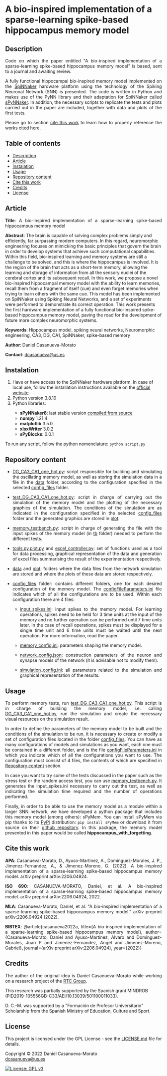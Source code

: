 # A bio-inspired implementation of a sparse-learning spike-based hippocampus memory model

<h2 name="Description">Description</h2>
<p align="justify">
Code on which the paper entitled "A bio-inspired implementation of a sparse-learning spike-based hippocampus memory model" is based, sent to a journal and awaiting review.
</p>
<p align="justify">
A fully functional hippocampal bio-inspired memory model implemented on the <a href="https://apt.cs.manchester.ac.uk/projects/SpiNNaker/">SpiNNaker</a> hardware platform using the technology of the Spiking Neuronal Network (SNN) is presented. The code is written in Python and makes use of the PyNN library and their adaptation for SpiNNaker called <a href="https://www.google.com/url?sa=t&rct=j&q=&esrc=s&source=web&cd=&cad=rja&uact=8&ved=2ahUKEwjaxOCWhrn3AhVL1BoKHVtQDvsQFnoECAkQAQ&url=https%3A%2F%2Fgithub.com%2FSpiNNakerManchester%2FsPyNNaker&usg=AOvVaw3e3TBMJ-08yBqtsKza_RiE">sPyNNaker</a>. In addition, the necessary scripts to replicate the tests and plots carried out in the paper are included, together with data and plots of the first tests.
</p>
<p align="justify">
Please go to section <a href="#CiteThisWork">cite this work</a> to learn how to properly reference the works cited here.
</p>


<h2>Table of contents</h2>
<p align="justify">
<ul>
<li><a href="#Description">Description</a></li>
<li><a href="#Article">Article</a></li>
<li><a href="#Instalation">Instalation</a></li>
<li><a href="#Usage">Usage</a></li>
<li><a href="#RepositoryContent">Repository content</a></li>
<li><a href="#CiteThisWork">Cite this work</a></li>
<li><a href="#Credits">Credits</a></li>
<li><a href="#License">License</a></li>
</ul>
</p>


<h2 name="Article">Article</h2>
<p align="justify">
<strong>Title</strong>: A bio-inspired implementation of a sparse-learning spike-based hippocampus memory model

<strong>Abstract</strong>: The brain is capable of solving complex problems simply and efficiently, far surpassing modern computers. In this regard, neuromorphic engineering focuses on mimicking the basic principles that govern the brain in order to develop systems that achieve such computational capabilities. Within this field, bio-inspired learning and memory systems are still a challenge to be solved, and this is where the hippocampus is involved. It is the region of the brain that acts as a short-term memory, allowing the learning and storage of information from all the sensory nuclei of the cerebral cortex and its subsequent recall. In this work, we propose a novel bio-inspired hippocampal memory model with the ability to learn memories, recall them from a fragment of itself (cue) and even forget memories when trying to learn others with the same cue. This model has been implemented on SpiNNaker using Spiking Neural Networks, and a set of experiments were performed to demonstrate its correct operation. This work presents the first hardware implementation of a fully functional bio-inspired spike-based hippocampus memory model, paving the road for the development of future more complex neuromorphic systems.

<strong>Keywords</strong>: Hippocampus model, spiking neural networks, Neuromorphic engineering, CA3, DG, CA1, SpiNNaker, spike-based memory

<strong>Author</strong>: Daniel Casanueva-Morato

<strong>Contact</strong>: dcasanueva@us.es
</p>


<h2 name="Instalation">Instalation</h2>
<p align="justify">
<ol>
	<li>Have or have access to the SpiNNaker hardware platform. In case of local use, follow the installation instructions available on the <a href="http://spinnakermanchester.github.io/spynnaker/6.0.0/index.html">official website</a></li>
	<li>Python version 3.8.10</li>
	<li>Python libraries:</li>
	<ul>
		<li><strong>sPyNNaker8</strong>: last stable version <a href="http://spinnakermanchester.github.io/development/gitinstall.html">compiled from source</a></li>
		<li><strong>numpy</strong> 1.21.4</li>
		<li><strong>matplotlib</strong> 3.5.0</li>
		<li><strong>xlsxWriter</strong> 3.0.2</li>
		<li><strong>sPyBlocks</strong>: 0.0.1</li>
	</ul>
</ol>
</p>
<p align="justify">
To run any script, follow the python nomenclature: <code>python script.py</code>
</p>


<h2 name="RepositoryContent">Repository content</h3>
<p align="justify">
<ul>
	<li><p align="justify"><a href="DG_CA3_CA1_one_hot.py">DG_CA3_CA1_one_hot.py</a>: script responsible for building and simulating the oscillating memory model, as well as storing the simulation data in a file in the <a href="data/">data</a> folder, according to the configuration specified in the selected <a href="config_files/">config_files</a> folder.</p></li>
	<li><p align="justify"><a href="test_DG_CA3_CA1_one_hot.py">test_DG_CA3_CA1_one_hot.py</a>: script in charge of carrying out the simulation of the memory model and the plotting of the necessary graphics of the simulation. The conditions of the simulation are as indicated in the configuration specified in the selected <a href="config_files/">config_files</a> folder and the generated graphics are stored in <a href="plot/">plot</a>.</p></li>
	<li><p align="justify"><a href="memory_testbench.py">memory_testbench.py</a>: script in charge of generating the file with the input spikes of the memory model (in <a href="tb/">tb</a> folder) needed to perform the different tests.</p></li>
	<li><p align="justify"><a href="tools.py">tools.py</a>,<a href="plot.py">plot.py</a> and <a href="excel_controller.py">excel_controller.py</a>: set of functions used as a tool for data processing, graphical representation of the data and generation of excel files summarising the result of the experimentation respectively.</p></li>
	<li><p align="justify"><a href="data/">data</a> and <a href="plot/">plot</a>: folders where the data files from the network simulation are stored and where the plots of these data are stored respectively.</p></li>
	<li><p align="justify"><a href="config_files/">config_files</a> folder: contains different folders, one for each desired configuration of the memory model. The <a href="config_files/configFileParameters.ini">configFileParameters.ini</a> file indicates which of all the configurations are to be used. Within each configuration there are 4 files:</p></li>
		<ul>
			<li><p align="justify"><a href="config_files/test_01/input_spikes.ini">input_spikes.ini</a>: input spikes to the memory model. For learning operations, spikes need to be held for 3 time units at the input of the memory and no further operation can be performed until 7 time units later. In the case of recall operations, spikes must be displayed for a single time unit and 6 time units must be waited until the next operation. For more information, read the paper.</p></li>
			<li><p align="justify"><a href="config_files/test_01/memory_config.ini">memory_config.ini</a>: parameters shaping the memory model.</p></li>
			<li><p align="justify"><a href="config_files/test_01/network_config.json">network_config.json</a>: construction parameters of the neuron and synapse models of the network (it is advisable not to modify them).</p></li>
			<li><p align="justify"><a href="config_files/test_01/simulation_config.ini">simulation_config.ini</a>: all parameters related to the simulation and graphical representation of the results.</p></li>
		</ul>
</ul>
</p>


<h2 name="Usage">Usage</h2>
<p align="justify">
To perform memory tests, run <a href="test_DG_CA3_CA1_one_hot.py">test_DG_CA3_CA1_one_hot.py</a>. This script is in charge of building the memory model, i.e. calling <a href="DG_CA3_CA1_one_hot.py">DG_CA3_CA1_one_hot.py</a>, run the simulation and create the necessary visual resources on the simulation result.
</p>
<p align="justify">
In order to define the parameters of the memory model to be built and the conditions of the simulation to be run, it is necessary to create or modify a set of configuration files located in the folder <a href="config_files/">config_files</a>. You can have as many configurations of models and simulations as you want, each one must be contained in a different folder, and is the file <a href="config_files/configFileParameters.ini">configFileParameters.ini</a> in which you indicate which of all the configurations you want to use. The configuration must consist of 4 files, the contents of which are specified in <a href="#RepositoryContent">Repository content</a> section.
</p>
<p align="justify">
In case you want to try some of the tests discussed in the paper such as the stress test or the random access test, you can use <a href="memory_testbench.py">memory_testbench.py</a>. It generates the input_spikes.ini necessary to carry out the test, as well as indicating the simulation time required and the number of operations performed.
</p>
<p align="justify">
Finally, in order to be able to use the memory model as a module within a larger SNN network, we have developed a python package that includes this memory model (among others): sPyMem. You can install sPyMem via pip thanks to its <a href="https://pypi.org/project/sPyMem/">PyPi</a> distribution: <code>pip install sPyMem</code> or download it from source on their <a href="https://github.com/dancasmor/sPyMem/">github repository</a>. In this package, the memory model presented in this paper would be called <strong>hippocampus_with_forgetting</strong>.
</p>


<h2 name="CiteThisWork">Cite this work</h2>
<p align="justify">
<strong>APA</strong>: Casanueva-Morato, D., Ayuso-Martinez, A., Dominguez-Morales, J. P., Jimenez-Fernandez, A., & Jimenez-Moreno, G. (2022). A bio-inspired implementation of a sparse-learning spike-based hippocampus memory model. arXiv preprint arXiv:2206.04924.
</p>
<p align="justify">
<strong>ISO 690</strong>: CASANUEVA-MORATO, Daniel, et al. A bio-inspired implementation of a sparse-learning spike-based hippocampus memory model. arXiv preprint arXiv:2206.04924, 2022.
</p>
<p align="justify">
<strong>MLA</strong>: Casanueva-Morato, Daniel, et al. "A bio-inspired implementation of a sparse-learning spike-based hippocampus memory model." arXiv preprint arXiv:2206.04924 (2022).
</p>
<p align="justify">
<strong>BIBTEX</strong>: @article{casanueva2022a, title={A bio-inspired implementation of a sparse-learning spike-based hippocampus memory model}, author={Casanueva-Morato, Daniel and Ayuso-Martinez, Alvaro and Dominguez-Morales, Juan P and Jimenez-Fernandez, Angel and Jimenez-Moreno, Gabriel}, journal={arXiv preprint arXiv:2206.04924}, year={2022}}
</p>


<h2 name="Credits">Credits</h2>
<p align="justify">
The author of the original idea is Daniel Casanueva-Morato while working on a research project of the <a href="http://www.rtc.us.es/">RTC Group</a>.

This research was partially supported by the Spanish grant MINDROB (PID2019-105556GB-C33/AEI/10.13039/501100011033). 

D. C.-M. was supported by a "Formación de Profesor Universitario" Scholarship from the Spanish Ministry of Education, Culture and Sport.
</p>


<h2 name="License">License</h2>
<p align="justify">
This project is licensed under the GPL License - see the <a href="https://github.com/dancasmor/A-bio-inspired-implementation-of-a-sparse-learning-spike-based-hippocampus-memory-model/blob/main/LICENSE">LICENSE.md</a> file for details.
</p>
<p align="justify">
Copyright © 2022 Daniel Casanueva-Morato<br>  
<a href="mailto:dcasanueva@us.es">dcasanueva@us.es</a>
</p>

[![License: GPL v3](https://img.shields.io/badge/License-GPL%20v3-blue.svg)](http://www.gnu.org/licenses/gpl-3.0)
